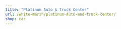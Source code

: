 ```yaml
---
title: "Platinum Auto & Truck Center"
url: /white-marsh/platinum-auto-and-truck-center/
shop: car
---
```

